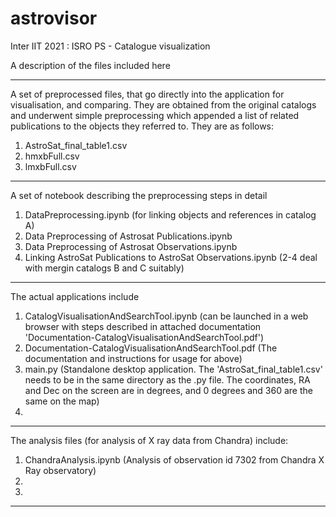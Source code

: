 # astrovisor
Inter IIT 2021 : ISRO PS - Catalogue visualization


A description of the files included here

-----------------------------------------------------------------------------------------------------------------------------------------------------------------------------------
A set of preprocessed files, that go directly into the application for visualisation, and comparing. They are obtained from the original catalogs and underwent simple preprocessing which appended a list of related publications to the objects they referred to. They are as follows:
1. AstroSat_final_table1.csv
2. hmxbFull.csv
3. lmxbFull.csv
-----------------------------------------------------------------------------------------------------------------------------------------------------------------------------------
A set of notebook describing the preprocessing steps in detail
1. DataPreprocessing.ipynb (for linking objects and references in catalog A)
2. Data Preprocessing of Astrosat Publications.ipynb
3. Data Preprocessing of Astrosat Observations.ipynb
4. Linking AstroSat Publications to AstroSat Observations.ipynb
(2-4 deal with mergin catalogs B and C suitably)
-----------------------------------------------------------------------------------------------------------------------------------------------------------------------------------
The actual applications include
1. CatalogVisualisationAndSearchTool.ipynb (can be launched in a web browser with steps described in attached documentation 'Documentation-CatalogVisualisationAndSearchTool.pdf')
2. Documentation-CatalogVisualisationAndSearchTool.pdf (The documentation and instructions for usage for above)
3. main.py (Standalone desktop application. The 'AstroSat_final_table1.csv' needs to be in the same directory as the .py file. The coordinates, RA and Dec on the screen are in degrees, and 0 degrees and 360 are the same on the map)
4. <Documentation for the same>
-----------------------------------------------------------------------------------------------------------------------------------------------------------------------------------
The analysis files (for analysis of X ray data from Chandra) include:
1. ChandraAnalysis.ipynb (Analysis of observation id 7302 from Chandra X Ray observatory)
2. <Devashish>
3. <Analysis report>
-----------------------------------------------------------------------------------------------------------------------------------------------------------------------------------
